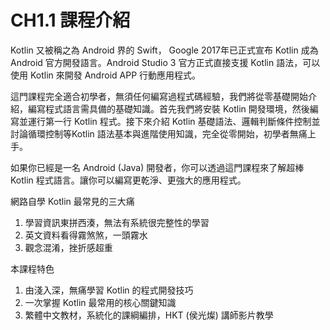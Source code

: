 CH1.1 課程介紹
===

Kotlin 又被稱之為 Android 界的 Swift， Google 2017年已正式宣布 Kotlin 成為 Android 官方開發語言。Android Studio 3 官方正式直接支援 Kotlin 語法，可以使用 Kotlin 來開發 Android APP 行動應用程式。

這門課程完全適合初學者，無須任何編寫過程式碼經驗，我們將從零基礎開始介紹，編寫程式語言需具備的基礎知識。首先我們將安裝 Kotlin 開發環境，然後編寫並運行第一行 Kotlin 程式。接下來介紹 Kotlin 基礎語法、邏輯判斷條件控制並討論循環控制等Kotlin 語法基本與進階使用知識，完全從零開始，初學者無痛上手。

如果你已經是一名 Android (Java) 開發者，你可以透過這門課程來了解超棒 Kotlin 程式語言。讓你可以編寫更乾淨、更強大的應用程式。



網路自學 Kotlin 最常見的三大痛
1. 學習資訊東拼西湊，無法有系統很完整性的學習
2. 英文資料看得霧煞煞，一頭霧水
3. 觀念混淆，挫折感超重

本課程特色
1. 由淺入深，無痛學習 Kotlin 的程式開發技巧
2. 一次掌握 Kotlin 最常用的核心關鍵知識
3. 繁體中文教材，系統化的課綱編排，HKT (侯光燦) 講師影片教學